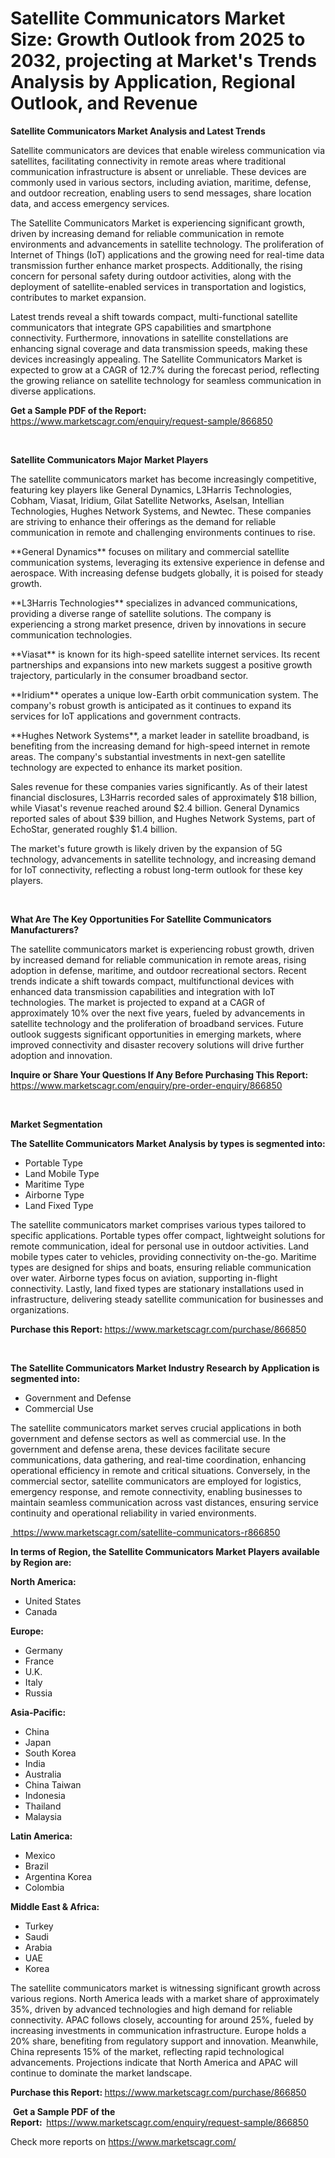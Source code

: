 <p><h1>Satellite Communicators Market Size: Growth Outlook from 2025 to 2032, projecting at Market's Trends Analysis by Application, Regional Outlook, and Revenue</h1></p><p><strong>Satellite Communicators Market Analysis and Latest Trends</strong></p>
<p><p>Satellite communicators are devices that enable wireless communication via satellites, facilitating connectivity in remote areas where traditional communication infrastructure is absent or unreliable. These devices are commonly used in various sectors, including aviation, maritime, defense, and outdoor recreation, enabling users to send messages, share location data, and access emergency services.</p><p>The Satellite Communicators Market is experiencing significant growth, driven by increasing demand for reliable communication in remote environments and advancements in satellite technology. The proliferation of Internet of Things (IoT) applications and the growing need for real-time data transmission further enhance market prospects. Additionally, the rising concern for personal safety during outdoor activities, along with the deployment of satellite-enabled services in transportation and logistics, contributes to market expansion.</p><p>Latest trends reveal a shift towards compact, multi-functional satellite communicators that integrate GPS capabilities and smartphone connectivity. Furthermore, innovations in satellite constellations are enhancing signal coverage and data transmission speeds, making these devices increasingly appealing. The Satellite Communicators Market is expected to grow at a CAGR of 12.7% during the forecast period, reflecting the growing reliance on satellite technology for seamless communication in diverse applications.</p></p>
<p><strong>Get a Sample PDF of the Report:&nbsp;</strong> <a href="https://www.marketscagr.com/enquiry/request-sample/866850?utm_campaign=2935&utm_medium=2&utm_source=Github&utm_content=ia&utm_term=10042025&utm_id=satellite-communicators">https://www.marketscagr.com/enquiry/request-sample/866850</a></p>
<p>&nbsp;</p>
<p><strong>Satellite Communicators Major Market Players</strong></p>
<p><p>The satellite communicators market has become increasingly competitive, featuring key players like General Dynamics, L3Harris Technologies, Cobham, Viasat, Iridium, Gilat Satellite Networks, Aselsan, Intellian Technologies, Hughes Network Systems, and Newtec. These companies are striving to enhance their offerings as the demand for reliable communication in remote and challenging environments continues to rise.</p><p>**General Dynamics** focuses on military and commercial satellite communication systems, leveraging its extensive experience in defense and aerospace. With increasing defense budgets globally, it is poised for steady growth.</p><p>**L3Harris Technologies** specializes in advanced communications, providing a diverse range of satellite solutions. The company is experiencing a strong market presence, driven by innovations in secure communication technologies.</p><p>**Viasat** is known for its high-speed satellite internet services. Its recent partnerships and expansions into new markets suggest a positive growth trajectory, particularly in the consumer broadband sector.</p><p>**Iridium** operates a unique low-Earth orbit communication system. The company's robust growth is anticipated as it continues to expand its services for IoT applications and government contracts.</p><p>**Hughes Network Systems**, a market leader in satellite broadband, is benefiting from the increasing demand for high-speed internet in remote areas. The company's substantial investments in next-gen satellite technology are expected to enhance its market position.</p><p>Sales revenue for these companies varies significantly. As of their latest financial disclosures, L3Harris recorded sales of approximately $18 billion, while Viasat's revenue reached around $2.4 billion. General Dynamics reported sales of about $39 billion, and Hughes Network Systems, part of EchoStar, generated roughly $1.4 billion.</p><p>The market's future growth is likely driven by the expansion of 5G technology, advancements in satellite technology, and increasing demand for IoT connectivity, reflecting a robust long-term outlook for these key players.</p></p>
<p>&nbsp;</p>
<p><strong>What Are The Key Opportunities For Satellite Communicators Manufacturers?</strong></p>
<p><p>The satellite communicators market is experiencing robust growth, driven by increased demand for reliable communication in remote areas, rising adoption in defense, maritime, and outdoor recreational sectors. Recent trends indicate a shift towards compact, multifunctional devices with enhanced data transmission capabilities and integration with IoT technologies. The market is projected to expand at a CAGR of approximately 10% over the next five years, fueled by advancements in satellite technology and the proliferation of broadband services. Future outlook suggests significant opportunities in emerging markets, where improved connectivity and disaster recovery solutions will drive further adoption and innovation.</p></p>
<p><strong>Inquire or Share Your Questions If Any Before Purchasing This Report:</strong> <a href="https://www.marketscagr.com/enquiry/pre-order-enquiry/866850?utm_campaign=2935&utm_medium=2&utm_source=Github&utm_content=ia&utm_term=10042025&utm_id=satellite-communicators">https://www.marketscagr.com/enquiry/pre-order-enquiry/866850</a></p>
<p>&nbsp;</p>
<p><strong>Market Segmentation</strong></p>
<p><strong>The Satellite Communicators Market Analysis by types is segmented into:</strong></p>
<p><ul><li>Portable Type</li><li>Land Mobile Type</li><li>Maritime Type</li><li>Airborne Type</li><li>Land Fixed Type</li></ul></p>
<p><p>The satellite communicators market comprises various types tailored to specific applications. Portable types offer compact, lightweight solutions for remote communication, ideal for personal use in outdoor activities. Land mobile types cater to vehicles, providing connectivity on-the-go. Maritime types are designed for ships and boats, ensuring reliable communication over water. Airborne types focus on aviation, supporting in-flight connectivity. Lastly, land fixed types are stationary installations used in infrastructure, delivering steady satellite communication for businesses and organizations.</p></p>
<p><strong>Purchase this Report:&nbsp;</strong><a href="https://www.marketscagr.com/purchase/866850?utm_campaign=2935&utm_medium=2&utm_source=Github&utm_content=ia&utm_term=10042025&utm_id=satellite-communicators">https://www.marketscagr.com/purchase/866850</a></p>
<p>&nbsp;</p>
<p><strong>The Satellite Communicators Market Industry Research by Application is segmented into:</strong></p>
<p><ul><li>Government and Defense</li><li>Commercial Use</li></ul></p>
<p><p>The satellite communicators market serves crucial applications in both government and defense sectors as well as commercial use. In the government and defense arena, these devices facilitate secure communications, data gathering, and real-time coordination, enhancing operational efficiency in remote and critical situations. Conversely, in the commercial sector, satellite communicators are employed for logistics, emergency response, and remote connectivity, enabling businesses to maintain seamless communication across vast distances, ensuring service continuity and operational reliability in varied environments.</p></p>
<p><a href="https://www.marketscagr.com/satellite-communicators-r866850?utm_campaign=2935&utm_medium=2&utm_source=Github&utm_content=ia&utm_term=10042025&utm_id=satellite-communicators">&nbsp;https://www.marketscagr.com/satellite-communicators-r866850</a></p>
<p><strong>In terms of Region, the Satellite Communicators Market Players available by Region are:</strong></p>
<p>
    <p> <strong> North America: </strong>
        <ul>
            <li>United States</li>
            <li>Canada</li>
        </ul>
        </p> 
    <p> <strong> Europe: </strong>
        <ul>
            <li>Germany</li>
            <li>France</li>
            <li>U.K.</li>
            <li>Italy</li>
            <li>Russia</li>
        </ul>
        </p> 
    <p> <strong> Asia-Pacific: </strong>
        <ul>
            <li>China</li>
            <li>Japan</li>
            <li>South Korea</li>
            <li>India</li>
            <li>Australia</li>
            <li>China Taiwan</li>
            <li>Indonesia</li>
            <li>Thailand</li>
            <li>Malaysia</li>
        </ul>
        </p> 
    <p> <strong> Latin America: </strong>
        <ul>
            <li>Mexico</li>
            <li>Brazil</li>
            <li>Argentina Korea</li>
            <li>Colombia</li>
        </ul>
        </p> 
    <p> <strong> Middle East & Africa: </strong>
        <ul>
            <li>Turkey</li>
            <li>Saudi</li>
            <li>Arabia</li>
            <li>UAE</li>
            <li>Korea</li>
        </ul>
    </p>
    </p>
<p><p>The satellite communicators market is witnessing significant growth across various regions. North America leads with a market share of approximately 35%, driven by advanced technologies and high demand for reliable connectivity. APAC follows closely, accounting for around 25%, fueled by increasing investments in communication infrastructure. Europe holds a 20% share, benefiting from regulatory support and innovation. Meanwhile, China represents 15% of the market, reflecting rapid technological advancements. Projections indicate that North America and APAC will continue to dominate the market landscape.</p></p>
<p><strong>Purchase this Report: </strong><a href="https://www.marketscagr.com/purchase/866850?utm_campaign=2935&utm_medium=2&utm_source=Github&utm_content=ia&utm_term=10042025&utm_id=satellite-communicators">https://www.marketscagr.com/purchase/866850</a></p>
<p>&nbsp;<strong>Get a Sample PDF of the Report:&nbsp;&nbsp;</strong><a href="https://www.marketscagr.com/enquiry/request-sample/866850?utm_campaign=2935&utm_medium=2&utm_source=Github&utm_content=ia&utm_term=10042025&utm_id=satellite-communicators">https://www.marketscagr.com/enquiry/request-sample/866850</a></p>
<p><strong></strong></p>
<p>Check more reports on <a href="https://www.marketscagr.com/?utm_campaign=2935&utm_medium=2&utm_source=Github&utm_content=ia&utm_term=10042025&utm_id=satellite-communicators">https://www.marketscagr.com/</a></p>